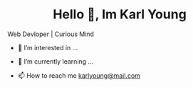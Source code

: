 <h1 align="center">Hello 👋, Im Karl Young</h1>

<p algin="center" >Web Devloper | Curious Mind</p>

- 👀 I’m interested in ...
- 🌱 I’m currently learning ...

- 📫 How to reach me  karlyoung@mail.com

<!---
karl-young/karl-young is a ✨ special ✨ repository because its `README.md` (this file) appears on your GitHub profile.
You can click the Preview link to take a look at your changes.
--->
